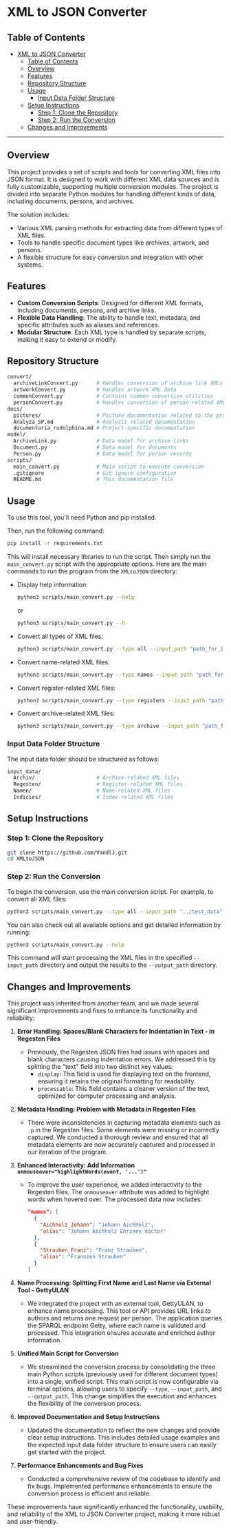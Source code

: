 # XML to JSON Converter

## Table of Contents
- [XML to JSON Converter](#xml-to-json-converter)
  - [Table of Contents](#table-of-contents)
  - [Overview](#overview)
  - [Features](#features)
  - [Repository Structure](#repository-structure)
  - [Usage](#usage)
    - [Input Data Folder Structure](#input-data-folder-structure)
  - [Setup Instructions](#setup-instructions)
    - [Step 1: Clone the Repository](#step-1-clone-the-repository)
    - [Step 2: Run the Conversion](#step-2-run-the-conversion)
  - [Changes and Improvements](#changes-and-improvements)

---

## Overview
This project provides a set of scripts and tools for converting XML files into JSON format. It is designed to work with different XML data sources and is fully customizable, supporting multiple conversion modules. The project is divided into separate Python modules for handling different kinds of data, including documents, persons, and archives.

The solution includes:
- Various XML parsing methods for extracting data from different types of XML files.
- Tools to handle specific document types like archives, artwork, and persons.
- A flexible structure for easy conversion and integration with other systems.

## Features
- **Custom Conversion Scripts**: Designed for different XML formats, including documents, persons, and archive links.
- **Flexible Data Handling**: The ability to handle text, metadata, and specific attributes such as aliases and references.
- **Modular Structure**: Each XML type is handled by separate scripts, making it easy to extend or modify.

## Repository Structure

```bash
convert/
  archiveLinkConvert.py      # Handles conversion of archive link XMLs
  artworkConvert.py          # Handles artwork XML data
  commonConvert.py           # Contains common conversion utilities
  personConvert.py           # Handles conversion of person-related XMLs
docs/
  pictures/                  # Picture documentation related to the project
  Analyza_SP.md              # Analysis related documentation
  documentaria_rudolphina.md # Project-specific documentation
model/
  ArchiveLink.py             # Data model for archive links
  Document.py                # Data model for documents
  Person.py                  # Data model for person records
scripts/
  main_convert.py            # Main script to execute conversion
  .gitignore                 # Git ignore configuration
  README.md                  # This documentation file
```

## Usage

To use this tool, you'll need Python and pip installed.

Then, run the following command:

```bash
pip install -r requirements.txt
```

This will install necessary libraries to run the script. Then simply run the `main_convert.py` script with the appropriate options. Here are the main commands to run the program from the `XMLtoJSON` directory:

- Display help information:
  ```bash
  python3 scripts/main_convert.py --help
  ```
  or
  ```bash
  python3 scripts/main_convert.py --h
  ```

- Convert all types of XML files:
  ```bash
  python3 scripts/main_convert.py --type all --input_path "path_for_input_data" --output_path "path_for_output_data"
  ```

- Convert name-related XML files:
  ```bash
  python3 scripts/main_convert.py --type names --input_path "path_for_input_data" --output_path "path_for_output_data"
  ```

- Convert register-related XML files:
  ```bash
  python3 scripts/main_convert.py --type registers --input_path "path_for_input_data" --output_path "path_for_output_data"
  ```

- Convert archive-related XML files:
  ```bash
  python3 scripts/main_convert.py --type archive --input_path "path_for_input_data" --output_path "path_for_output_data"
  ```

### Input Data Folder Structure

The input data folder should be structured as follows:

```bash
input_data/
  Archiv/                    # Archive-related XML files
  Regesten/                  # Register-related XML files
  Namen/                     # Name-related XML files
  Indicies/                  # Index-related XML files 
```

## Setup Instructions

### Step 1: Clone the Repository

```bash
git clone https://github.com/VandlJ.git
cd XMLtoJSON
```

### Step 2: Run the Conversion

To begin the conversion, use the main conversion script. For example, to convert all XML files:
```bash
python3 scripts/main_convert.py --type all --input_path "../test_data" --output_path "../test_data/output"
```

You can also check out all available options and get detailed information by running:
```bash
python3 scripts/main_convert.py --help
```

This command will start processing the XML files in the specified `--input_path` directory and output the results to the `--output_path` directory.

## Changes and Improvements

This project was inherited from another team, and we made several significant improvements and fixes to enhance its functionality and reliability:

1. **Error Handling: Spaces/Blank Characters for Indentation in Text - in Regesten Files**
   - Previously, the Regesten JSON files had issues with spaces and blank characters causing indentation errors. We addressed this by splitting the "text" field into two distinct key values:
     - `display`: This field is used for displaying text on the frontend, ensuring it retains the original formatting for readability.
     - `processable`: This field contains a cleaner version of the text, optimized for computer processing and analysis.

2. **Metadata Handling: Problem with Metadata in Regesten Files**
   - There were inconsistencies in capturing metadata elements such as `.p` in the Regesten files. Some elements were missing or incorrectly captured. We conducted a thorough review and ensured that all metadata elements are now accurately captured and processed in our iteration of the program.

3. **Enhanced Interactivity: Add Information `onmouseover="highlightWords(event, '...')"`**
   - To improve the user experience, we added interactivity to the Regesten files. The `onmouseover` attribute was added to highlight words when hovered over. The processed data now includes:
     ```json
     "names": [
       {
         "Aichholz_Johann": "Johann Aichholz",
         "alias": "Johann Aichholz Ehrzney doctor"
       },
       {
         "Strauben_Franz": "Franz Strauben",
         "alias": "Frannzen Strauben"
       }
     ]
     ```

4. **Name Processing: Splitting First Name and Last Name via External Tool - GettyULAN**
   - We integrated the project with an external tool, GettyULAN, to enhance name processing. This tool or API provides URL links to authors and returns one request per person. The application queries the SPARQL endpoint Getty, where each name is validated and processed. This integration ensures accurate and enriched author information.

5. **Unified Main Script for Conversion**
   - We streamlined the conversion process by consolidating the three main Python scripts (previously used for different document types) into a single, unified script. This main script is now configurable via terminal options, allowing users to specify `--type`, `--input_path`, and `--output_path`. This change simplifies the execution and enhances the flexibility of the conversion process.

6. **Improved Documentation and Setup Instructions**
   - Updated the documentation to reflect the new changes and provide clear setup instructions. This includes detailed usage examples and the expected input data folder structure to ensure users can easily get started with the project.

7. **Performance Enhancements and Bug Fixes**
   - Conducted a comprehensive review of the codebase to identify and fix bugs. Implemented performance enhancements to ensure the conversion process is efficient and reliable.

These improvements have significantly enhanced the functionality, usability, and reliability of the XML to JSON Converter project, making it more robust and user-friendly.
